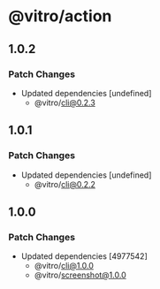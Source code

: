 # @vitro/action

## 1.0.2

### Patch Changes

- Updated dependencies [undefined]
  - @vitro/cli@0.2.3

## 1.0.1

### Patch Changes

- Updated dependencies [undefined]
  - @vitro/cli@0.2.2

## 1.0.0

### Patch Changes

- Updated dependencies [4977542]
  - @vitro/cli@1.0.0
  - @vitro/screenshot@1.0.0
